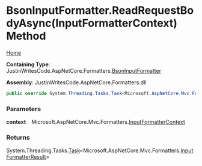 # BsonInputFormatter\.ReadRequestBodyAsync\(InputFormatterContext\) Method

[Home](../../../README.md)

**Containing Type**: JustinWritesCode\.AspNetCore\.Formatters\.[BsonInputFormatter](../README.md)

**Assembly**: JustinWritesCode\.AspNetCore\.Formatters\.dll

```csharp
public override System.Threading.Tasks.Task<Microsoft.AspNetCore.Mvc.Formatters.InputFormatterResult> ReadRequestBodyAsync(Microsoft.AspNetCore.Mvc.Formatters.InputFormatterContext context)
```

### Parameters

**context** &ensp; Microsoft\.AspNetCore\.Mvc\.Formatters\.[InputFormatterContext](https://docs.microsoft.com/en-us/dotnet/api/microsoft.aspnetcore.mvc.formatters.inputformattercontext)

### Returns

System\.Threading\.Tasks\.[Task](https://docs.microsoft.com/en-us/dotnet/api/system.threading.tasks.task-1)\<Microsoft\.AspNetCore\.Mvc\.Formatters\.[InputFormatterResult](https://docs.microsoft.com/en-us/dotnet/api/microsoft.aspnetcore.mvc.formatters.inputformatterresult)\>

